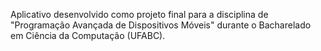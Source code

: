 Aplicativo desenvolvido como projeto final para a disciplina de "Programação Avançada de Dispositivos Móveis" durante o Bacharelado em Ciência da Computação (UFABC).

